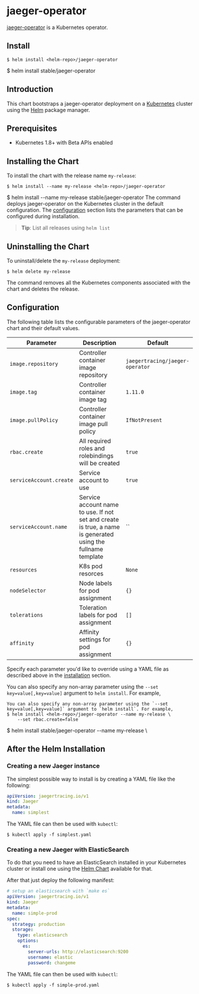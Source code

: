 # jaeger-operator

[jaeger-operator](https://github.com/jaegertracing/jaeger-operator) is a Kubernetes operator.

## Install

```console
$ helm install <helm-repo>/jaeger-operator
```

$ helm install stable/jaeger-operator
## Introduction

This chart bootstraps a jaeger-operator deployment on a [Kubernetes](http://kubernetes.io) cluster using the [Helm](https://helm.sh) package manager.

## Prerequisites
  - Kubernetes 1.8+ with Beta APIs enabled

## Installing the Chart

To install the chart with the release name `my-release`:

```console
$ helm install --name my-release <helm-repo>/jaeger-operator
```

$ helm install --name my-release stable/jaeger-operator
The command deploys jaeger-operator on the Kubernetes cluster in the default configuration. The [configuration](#configuration) section lists the parameters that can be configured during installation.

> **Tip**: List all releases using `helm list`

## Uninstalling the Chart

To uninstall/delete the `my-release` deployment:

```console
$ helm delete my-release
```

The command removes all the Kubernetes components associated with the chart and deletes the release.

## Configuration

The following table lists the configurable parameters of the jaeger-operator chart and their default values.

Parameter | Description | Default
--- | --- | ---
`image.repository` | Controller container image repository | `jaegertracing/jaeger-operator`
`image.tag` | Controller container image tag | `1.11.0`
`image.pullPolicy` | Controller container image pull policy | `IfNotPresent`
`rbac.create` | All required roles and rolebindings will be created | `true`
`serviceAccount.create` | Service account to use | `true`
`serviceAccount.name` | Service account name to use. If not set and create is true, a name is generated using the fullname template | ``
`resources` | K8s pod resorces | `None`
`nodeSelector` | Node labels for pod assignment | `{}`
`tolerations` | Toleration labels for pod assignment | `[]`
`affinity` | Affinity settings for pod assignment | `{}`

Specify each parameter you'd like to override using a YAML file as described above in the [installation](#installing-the-chart) section.

You can also specify any non-array parameter using the `--set key=value[,key=value]` argument to `helm install`. For example,

```console
You can also specify any non-array parameter using the `--set key=value[,key=value]` argument to `helm install`. For example,
$ helm install <helm-repo>/jaeger-operator --name my-release \
    --set rbac.create=false
```
$ helm install stable/jaeger-operator --name my-release \

## After the Helm Installation

### Creating a new Jaeger instance
The simplest possible way to install is by creating a YAML file like the following:

```YAML
apiVersion: jaegertracing.io/v1
kind: Jaeger
metadata:
  name: simplest
```

The YAML file can then be used with `kubectl`:

```console
$ kubectl apply -f simplest.yaml
```

### Creating a new Jaeger with ElasticSearch

To do that you need to have an ElasticSearch installed in your Kubernetes cluster or install one using the [Helm Chart](https://github.com/helm/charts/tree/master/incubator/elasticsearch) available for that.

After that just deploy the following manifest:

```YAML
# setup an elasticsearch with `make es`
apiVersion: jaegertracing.io/v1
kind: Jaeger
metadata:
  name: simple-prod
spec:
  strategy: production
  storage:
    type: elasticsearch
    options:
      es:
        server-urls: http://elasticsearch:9200
        username: elastic
        password: changeme
```

The YAML file can then be used with `kubectl`:

```console
$ kubectl apply -f simple-prod.yaml
```
